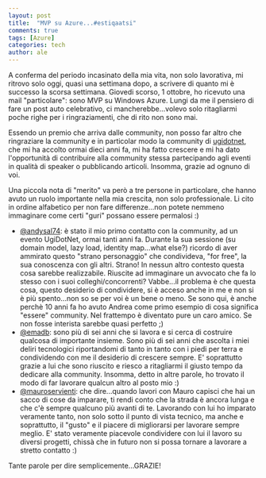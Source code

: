 ```yaml
---
layout: post
title:  "MVP su Azure...#estiqaatsi"
comments: true
tags: [Azure]
categories: tech
author: ale
---
```


A conferma del periodo incasinato della mia vita, non solo lavorativa, mi ritrovo solo oggi, quasi una settimana dopo, a scrivere di quanto mi è successo la scorsa settimana.
Giovedi scorso, 1 ottobre, ho ricevuto una mail "particolare": sono MVP su Windows Azure.
Lungi da me il pensiero di fare un post auto celebrativo, ci mancherebbe...volevo solo ritagliarmi poche righe per i ringraziamenti, che di rito non sono mai.

Essendo un premio che arriva dalle community, non posso far altro che ringraziare la community e in particolar modo la community di [ugidotnet](http://www.ugidotnet.org/), che mi ha accolto ormai dieci anni fa, mi ha fatto crescere e mi ha dato l'opportunità di contribuire alla community stessa partecipando agli eventi in qualità di speaker o pubblicando articoli. Insomma, grazie ad ognuno di voi.

Una piccola nota di "merito" va però a tre persone in particolare, che hanno avuto un ruolo importante nella mia crescita, non solo professionale. Li cito in ordine alfabetico per non fare differenze...non potete nemmeno immaginare come certi "guri" possano essere permalosi :)

- [@andysal74](http://blogs.ugidotnet.org/pape): è stato il mio primo contatto con la community, ad un evento UgiDotNet, ormai tanti anni fa. Durante la sua sessione (su domain model, lazy load, identity map...what else?) ricordo di aver ammirato questo "strano personaggio" che condivideva, "for free", la sua conoscenza con gli altri. Strano! In nessun altro contesto questa cosa sarebbe realizzabile. Riuscite ad immaginare un avvocato che fa lo stesso con i suoi colleghi/concorrenti? Vabbe...il problema è che questa cosa, questo desiderio di condividere, si è acceso anche in me e non si è più spento...non so se per voi è un bene o meno. Se sono qui, è anche perchè 10 anni fa ho avuto Andrea come primo esempio di cosa significa "essere" community.
Nel frattempo è diventato pure un caro amico. Se non fosse interista sarebbe quasi perfetto ;)
- [@emadb](http://ema.codiceplastico.com/): sono più di sei anni che si lavora e si cerca di costruire qualcosa di importante insieme. Sono più di sei anni che ascolta i miei deliri tecnologici riportandomi di tanto in tanto con i piedi per terra e condividendo con me il desiderio di crescere sempre. E' soprattutto grazie a lui che sono riuscito e riesco a ritagliarmi il giusto tempo da dedicare alla community. Insomma, detto in altre parole, ho trovato il modo di far lavorare qualcun altro al posto mio :)
- [@mauroservienti](http://blogs.ugidotnet.org/topics): che dire...quando lavori con Mauro capisci che hai un sacco di cose da imparare, ti rendi conto che la strada è ancora lunga e che c'è sempre qualcuno più avanti di te. Lavorando con lui ho imparato veramente tanto, non solo sotto il punto di vista tecnico, ma anche e soprattutto, il "gusto" e il piacere di migliorarsi per lavorare sempre meglio. E' stato veramente piacevole condividere con lui il lavoro su diversi progetti, chissà che in futuro non si possa tornare a lavorare a stretto contatto :)

     
Tante parole per dire semplicemente...GRAZIE!
